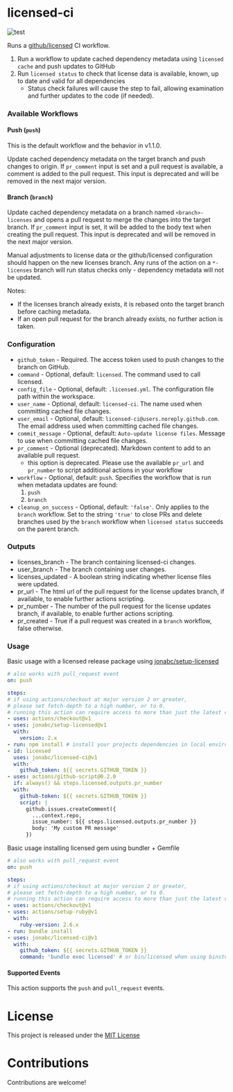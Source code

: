 # licensed-ci

![test](https://github.com/jonabc/licensed-ci/workflows/Test/badge.svg)

Runs a [github/licensed](https://github.com/github/licensed) CI workflow.
1. Run a workflow to update cached dependency metadata using `licensed cache` and push updates to GitHub
1. Run `licensed status` to check that license data is available, known, up to date and valid for all dependencies
   - Status check failures will cause the step to fail, allowing examination and further updates to the code (if needed).

### Available Workflows

#### Push (`push`)

This is the default workflow and the behavior in v1.1.0.

Update cached dependency metadata on the target branch and push changes to origin.
If `pr_comment` input is set and a pull request is available, a comment is added to the pull request.  This input is deprecated and will be removed in the next major version.

#### Branch (`branch`)

Update cached dependency metadata on a branch named `<branch>-licenses` and opens a pull request to merge the changes into the target branch.
If `pr_comment` input is set, it will be added to the body text when creating the pull request.  This input is deprecated and will be removed in the next major version.

Manual adjustments to license data or the github/licensed configuration should happen on the new licenses branch.
Any runs of the action on a `*-licenses` branch will run status checks only - dependency metadata will not be updated.

Notes:
- If the licenses branch already exists, it is rebased onto the target branch before caching metadata.
- If an open pull request for the branch already exists, no further action is taken.

### Configuration

- `github_token` - Required.  The access token used to push changes to the branch on GitHub.
- `command` - Optional, default: `licensed`. The command used to call licensed.
- `config_file` - Optional, default: `.licensed.yml`.  The configuration file path within the workspace.
- `user_name` - Optional, default: `licensed-ci`.  The name used when committing cached file changes.
- `user_email` - Optional, default: `licensed-ci@users.noreply.github.com`.  The email address used when committing cached file changes.
- `commit_message` - Optional, default: `Auto-update license files`.  Message to use when committing cached file changes.
- `pr_comment` - Optional (deprecated).  Markdown content to add to an available pull request.
   - this option is deprecated.  Please use the available `pr_url` and `pr_number` to script additional actions in your workflow
- `workflow` - Optional, default: `push`.  Specifies the workflow that is run when metadata updates are found:
  1. `push`
  1. `branch`
- `cleanup_on_success` - Optional, default: `'false'`.  Only applies to the `branch` workflow.  Set to the string `'true'` to close PRs and delete branches used by the `branch` workflow when `licensed status` succeeds on the parent branch.

### Outputs

- licenses_branch - The branch containing licensed-ci changes.
- user_branch - The branch containing user changes.
- licenses_updated - A boolean string indicating whether license files were updated.
- pr_url - The html url of the pull request for the license updates branch, if available, to enable further actions scripting.
- pr_number - The number of the pull request for the license updates branch, if available, to enable further actions scripting.
- pr_created - True if a pull request was created in a `branch` workflow, false otherwise.

### Usage

Basic usage with a licensed release package using [jonabc/setup-licensed](https://github.com/jonabc/setup-licensed)
```yaml
# also works with pull_request event
on: push

steps:
# if using actions/checkout at major version 2 or greater,
# please set fetch-depth to a high number, or to 0.
# running this action can require access to more than just the latest commit on a branch
- uses: actions/checkout@v1
- uses: jonabc/setup-licensed@v1
  with:
    version: 2.x
- run: npm install # install your projects dependencies in local environment
- id: licensed
  uses: jonabc/licensed-ci@v1
  with:
    github_token: ${{ secrets.GITHUB_TOKEN }}
- uses: actions/github-script@0.2.0
  if: always() && steps.licensed.outputs.pr_number
  with:
    github-token: ${{ secrets.GITHUB_TOKEN }}
    script: |
      github.issues.createComment({
        ...context.repo,
        issue_number: ${{ steps.licensed.outputs.pr_number }}
        body: 'My custom PR message'
      })
```

Basic usage installing licensed gem using bundler + Gemfile
```yaml
# also works with pull_request event
on: push

steps:
# if using actions/checkout at major version 2 or greater,
# please set fetch-depth to a high number, or to 0.
# running this action can require access to more than just the latest commit on a branch
- uses: actions/checkout@v1
- uses: actions/setup-ruby@v1
  with:
    ruby-version: 2.6.x
- run: bundle install
- uses: jonabc/licensed-ci@v1
  with:
    github_token: ${{ secrets.GITHUB_TOKEN }}
    command: 'bundle exec licensed' # or bin/licensed when using binstubs
```

#### Supported Events

This action supports the `push` and `pull_request` events.

# License

This project is released under the [MIT License](LICENSE)

# Contributions

Contributions are welcome!
